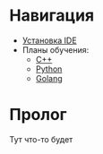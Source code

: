 # Навигация

* [Установка IDE](https://github.com/DroidFDV/teaching/blob/master/devtools/ide.md#Установка-IDE)
* Планы обучения:  
    * [C++](https://github.com/DroidFDV/teaching/tree/master/cpp#cpp)
    * [Python](https://github.com/DroidFDV/teaching/tree/master/python#python)
    * [Golang](https://github.com/DroidFDV/teaching/tree/master/go#go)


# Пролог

Тут что-то будет
